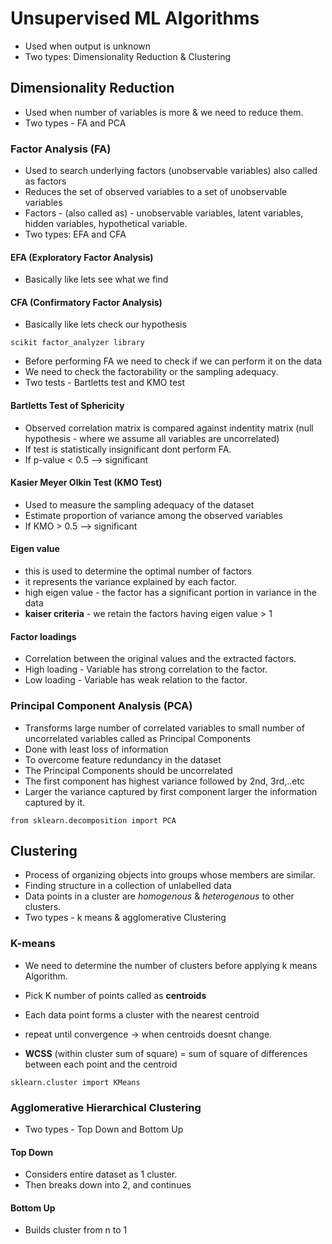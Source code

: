 
# Unsupervised ML Algorithms

* Used when output is unknown
* Two types: Dimensionality Reduction & Clustering

## Dimensionality Reduction
* Used when number of variables is more & we need to reduce them.
* Two types - FA and PCA

### Factor Analysis (FA)
* Used to search underlying factors (unobservable variables) also called as factors
* Reduces the set of observed variables to a set of unobservable variables
* Factors - (also called as) - unobservable variables, latent variables, hidden variables, hypothetical variable.
* Two types: EFA and CFA

#### EFA (Exploratory Factor Analysis)
- Basically like lets see what we find

#### CFA (Confirmatory Factor Analysis)
- Basically like lets check our hypothesis

```scikit factor_analyzer library ```

* Before performing FA we need to check if we can perform it on the data
* We need to check the factorability or the sampling adequacy.
* Two tests - Bartletts test and KMO test

#### Bartletts Test of Sphericity
- Observed correlation matrix is compared against indentity matrix (null hypothesis - where we assume all variables are uncorrelated)
- If test is statistically insignificant dont perform FA.
- If p-value < 0.5 --> significant

#### Kasier Meyer Olkin Test (KMO Test)

- Used to measure the sampling adequacy of the dataset
- Estimate proportion of variance among the observed variables
- If KMO > 0.5 --> significant

#### Eigen value

* this is used to determine the optimal number of factors
* it represents the variance explained by each factor.
* high eigen value - the factor has a significant portion in variance in the data
* **kaiser criteria** - we retain the factors having eigen value > 1

#### Factor loadings

* Correlation between the original values and the extracted factors.
* High loading - Variable has strong correlation to the factor.
* Low loading - Variable has weak relation to the factor.

### Principal Component Analysis (PCA)

* Transforms large number of correlated variables to small number of uncorrelated variables called as Principal Components
* Done with least loss of information
* To overcome feature redundancy in the dataset
* The Principal Components should be uncorrelated
* The first component has highest variance followed by 2nd, 3rd,..etc
* Larger the variance captured by first component larger the information captured by it.

```from sklearn.decomposition import PCA```

## Clustering

* Process of organizing objects into groups whose members are similar.
* Finding structure in a collection of unlabelled data
* Data points in a cluster are *homogenous* & *heterogenous* to other clusters.
* Two types - k means & agglomerative Clustering

### K-means
- We need to determine the number of clusters before applying k means Algorithm.
- Pick K number of points called as **centroids**
- Each data point forms a cluster with the nearest centroid
- repeat until convergence -> when centroids doesnt change.

- **WCSS** (within cluster sum of square) = sum of square of differences between each point and the centroid

```sklearn.cluster import KMeans```

### Agglomerative Hierarchical Clustering

- Two types - Top Down and Bottom Up
#### Top Down
- Considers entire dataset as 1 cluster.
- Then breaks down into 2, and continues

#### Bottom Up
- Builds cluster from n to 1
